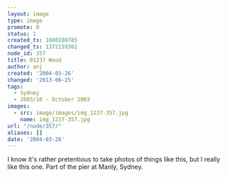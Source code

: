 ```yaml
---
layout: image
type: image
promote: 0
status: 1
created_ts: 1080280785
changed_ts: 1372159361
node_id: 357
title: 01237 Wood
author: anj
created: '2004-03-26'
changed: '2013-06-25'
tags:
  - Sydney
  - 2003/10 - October 2003
images:
  - src: image/images/img_1237-357.jpg
    name: img_1237-357.jpg
url: "/node/357/"
aliases: []
date: '2004-03-26'
---
```

I know it's rather pretentious to take photos of things like this, but I really like this one.  Part of the pier at Manly, Sydney.
